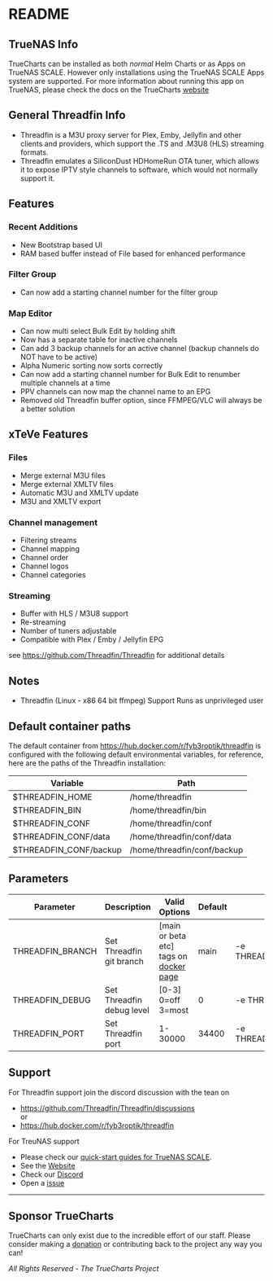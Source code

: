 # README

## TrueNAS Info

TrueCharts can be installed as both *normal* Helm Charts or as Apps on TrueNAS SCALE.
However only installations using the TrueNAS SCALE Apps system are supported.
For more information about running this app on TrueNAS, please check the docs on the TrueCharts [website](https://truecharts.org/charts/stable/)

## General Threadfin Info

- Threadfin is a M3U proxy server for Plex, Emby, Jellyfin and other clients and providers, which support the .TS and .M3U8 (HLS) streaming formats.
- Threadfin emulates a SiliconDust HDHomeRun OTA tuner, which allows it to expose IPTV style channels to software, which would not normally support it.

## Features

### Recent Additions
- New Bootstrap based UI
- RAM based buffer instead of File based for enhanced performance 

### Filter Group
- Can now add a starting channel number for the filter group

### Map Editor
- Can now multi select Bulk Edit by holding shift
- Now has a separate table for inactive channels
- Can add 3 backup channels for an active channel (backup channels do NOT have to be active)
- Alpha Numeric sorting now sorts correctly
- Can now add a starting channel number for Bulk Edit to renumber multiple channels at a time
- PPV channels can now map the channel name to an EPG
- Removed old Threadfin buffer option, since FFMPEG/VLC will always be a better solution
## xTeVe Features
### Files
- Merge external M3U files
- Merge external XMLTV files
- Automatic M3U and XMLTV update
- M3U and XMLTV export
### Channel management
- Filtering streams
- Channel mapping
- Channel order
- Channel logos
- Channel categories
### Streaming
- Buffer with HLS / M3U8 support
- Re-streaming
- Number of tuners adjustable
- Compatible with Plex / Emby / Jellyfin EPG

see https://github.com/Threadfin/Threadfin for additional details

## Notes
- Threadfin (Linux - x86 64 bit ffmpeg) Support Runs as unprivileged user

## Default container paths
The default container from https://hub.docker.com/r/fyb3roptik/threadfin is configured with the following default environmental variables, for reference, here are the paths of the Threadfin installation:

| Variable               | Path                 |
|------------------------|----------------------|
| $THREADFIN_HOME        | /home/threadfin      |
| $THREADFIN_BIN         | /home/threadfin/bin  |
| $THREADFIN_CONF        | /home/threadfin/conf |
| $THREADFIN_CONF/data   | /home/threadfin/conf/data |
| $THREADFIN_CONF/backup | /home/threadfin/conf/backup |

## Parameters

| Parameter          | Description               | Valid Options                                                                                            | Default | Example                  |
|--------------------|---------------------------|----------------------------------------------------------------------------------------------------------|---------|--------------------------|
| THREADFIN_BRANCH   | Set Threadfin git branch  | [main or beta etc]  tags on <br/><a href="https://hub.docker.com/r/fyb3roptik/threadfin/tags">docker page</a> | main    | -e THREADFIN_BRANCH=beta |
| THREADFIN_DEBUG    | Set Threadfin debug level | [0-3] <br>0=off <br>3=most                                                                               | 0       | -e THREADFIN_DEBUG=0     |
| THREADFIN_PORT     | Set Threadfin port        | 1-30000                                                                                                  | 34400   | -e THREADFIN_PORT=34400  |



## Support

For Threadfin support join the discord discussion with the tean on
- https://github.com/Threadfin/Threadfin/discussions
<br>or
- https://hub.docker.com/r/fyb3roptik/threadfin 

For TreuNAS support
- Please check our [quick-start guides for TrueNAS SCALE](https://truecharts.org/manual/SCALE/guides/scale-intro).
- See the [Website](https://truecharts.org)
- Check our [Discord](https://discord.gg/tVsPTHWTtr)
- Open a [issue](https://github.com/truecharts/charts/issues/new/choose)

---

## Sponsor TrueCharts

TrueCharts can only exist due to the incredible effort of our staff.
Please consider making a [donation](https://truecharts.org/sponsor) or contributing back to the project any way you can!

*All Rights Reserved - The TrueCharts Project*
